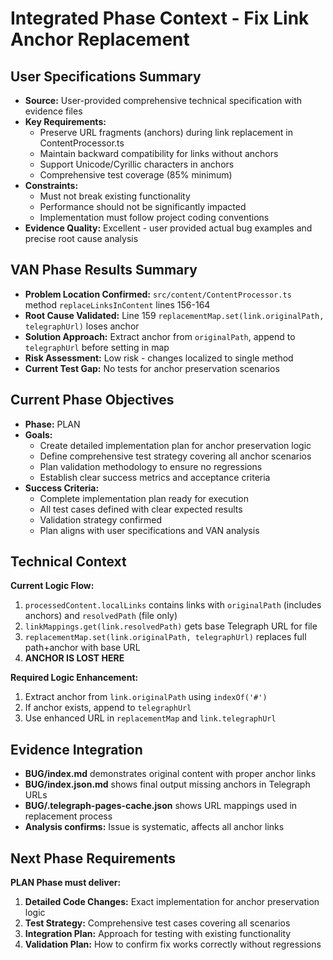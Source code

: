 # Integrated Phase Context - Fix Link Anchor Replacement

## User Specifications Summary
- **Source:** User-provided comprehensive technical specification with evidence files
- **Key Requirements:**
  - Preserve URL fragments (anchors) during link replacement in ContentProcessor.ts
  - Maintain backward compatibility for links without anchors
  - Support Unicode/Cyrillic characters in anchors
  - Comprehensive test coverage (85% minimum)
- **Constraints:**
  - Must not break existing functionality
  - Performance should not be significantly impacted
  - Implementation must follow project coding conventions
- **Evidence Quality:** Excellent - user provided actual bug examples and precise root cause analysis

## VAN Phase Results Summary
- **Problem Location Confirmed:** `src/content/ContentProcessor.ts` method `replaceLinksInContent` lines 156-164
- **Root Cause Validated:** Line 159 `replacementMap.set(link.originalPath, telegraphUrl)` loses anchor
- **Solution Approach:** Extract anchor from `originalPath`, append to `telegraphUrl` before setting in map
- **Risk Assessment:** Low risk - changes localized to single method
- **Current Test Gap:** No tests for anchor preservation scenarios

## Current Phase Objectives
- **Phase:** PLAN
- **Goals:**
  - Create detailed implementation plan for anchor preservation logic
  - Define comprehensive test strategy covering all anchor scenarios
  - Plan validation methodology to ensure no regressions
  - Establish clear success metrics and acceptance criteria
- **Success Criteria:**
  - Complete implementation plan ready for execution
  - All test cases defined with clear expected results
  - Validation strategy confirmed
  - Plan aligns with user specifications and VAN analysis

## Technical Context
**Current Logic Flow:**
1. `processedContent.localLinks` contains links with `originalPath` (includes anchors) and `resolvedPath` (file only)
2. `linkMappings.get(link.resolvedPath)` gets base Telegraph URL for file
3. `replacementMap.set(link.originalPath, telegraphUrl)` replaces full path+anchor with base URL
4. **ANCHOR IS LOST HERE**

**Required Logic Enhancement:**
1. Extract anchor from `link.originalPath` using `indexOf('#')`
2. If anchor exists, append to `telegraphUrl`
3. Use enhanced URL in `replacementMap` and `link.telegraphUrl`

## Evidence Integration
- **BUG/index.md** demonstrates original content with proper anchor links
- **BUG/index.json.md** shows final output missing anchors in Telegraph URLs
- **BUG/.telegraph-pages-cache.json** shows URL mappings used in replacement process
- **Analysis confirms:** Issue is systematic, affects all anchor links

## Next Phase Requirements
**PLAN Phase must deliver:**
1. **Detailed Code Changes:** Exact implementation for anchor preservation logic
2. **Test Strategy:** Comprehensive test cases covering all scenarios
3. **Integration Plan:** Approach for testing with existing functionality
4. **Validation Plan:** How to confirm fix works correctly without regressions
